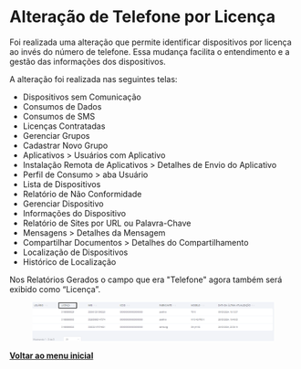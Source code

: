 # Alteração de Telefone por Licença

Foi realizada uma alteração que permite identificar dispositivos por licença ao invés do número de telefone. Essa mudança facilita o entendimento e a gestão das informações dos dispositivos.

A alteração foi realizada nas seguintes telas:

* Dispositivos sem Comunicação
* Consumos de Dados
* Consumos de SMS
* Licenças Contratadas&#x20;
* Gerenciar Grupos&#x20;
* Cadastrar Novo Grupo&#x20;
* Aplicativos > Usuários com Aplicativo&#x20;
* Instalação Remota de Aplicativos > Detalhes de Envio do Aplicativo&#x20;
* Perfil de Consumo > aba Usuário
* Lista de Dispositivos&#x20;
* Relatório de Não Conformidade&#x20;
* Gerenciar Dispositivo
* Informações do Dispositivo
* Relatório de Sites por URL ou Palavra-Chave&#x20;
* Mensagens > Detalhes da Mensagem
* Compartilhar Documentos > Detalhes do Compartilhamento
* Localização de Dispositivos
* Histórico de Localização&#x20;

Nos Relatórios Gerados o campo que era "Telefone" agora também será exibido como “Licença”.

<figure><img src="../../../.gitbook/assets/image (3) (1) (1) (1) (1).png" alt=""><figcaption></figcaption></figure>

[**Voltar ao menu inicial**](./)
